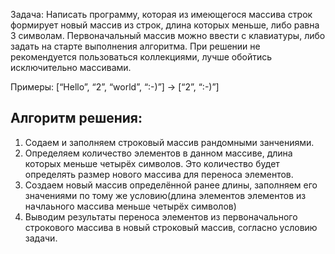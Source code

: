 Задача:
Написать программу, которая из имеющегося массива строк формирует новый массив из строк, длина которых меньше, либо равна 3 символам. Первоначальный массив можно ввести с клавиатуры, либо задать на старте выполнения алгоритма. При решении не рекомендуется пользоваться коллекциями, лучше обойтись исключительно массивами.

Примеры: [“Hello”, “2”, “world”, “:-)”] → [“2”, “:-)”]

## Алгоритм решения:
1. Содаем и заполняем строковый массив рандомными занчениями.
2. Определяем количество элементов в данном массиве, длина которых меньше четырёх символов. Это количество будет определять размер нового массива для переноса элементов.
3. Создаем новый массив определённой ранее длины, заполняем его значениями по тому же условию(длина элементов элементов из начлаьного массива меньше четырёх символов)
4. Выводим результаты переноса элементов из первоначального строкового массива в новый строковый массив, согласно условию задачи.